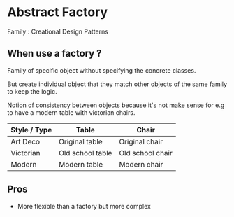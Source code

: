 
Abstract Factory
================
Family : Creational Design Patterns

When use a factory ?
--------------------

Family of specific object without specifying the concrete classes.

But create individual object that they match other objects of the same family to keep the logic. 

Notion of consistency between objects because it's not make sense for e.g to have a modern table with victorian chairs.


| Style  / Type  |      Table                    | Chair                       |
|----------------|-------------------------------|-----------------------------|
|Art Deco        |Original table                 |Original chair               |
|Victorian       |Old school table               |Old school chair             |
|Modern          |Modern table                   |Modern chair                 |



Pros
----
- More flexible than a factory but more complex